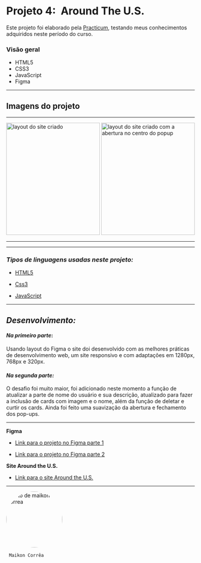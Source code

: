 # Projeto 4:  Around The U.S.

Este projeto foi elaborado pela [Practicum](https://practicum.com/pt-bra/), testando meus conhecimentos adquiridos neste período do curso.

### Visão geral
* HTML5
* CSS3
* JavaScript
* Figma


---
## Imagens do projeto
---

<img
  src="https://user-images.githubusercontent.com/121962633/234721233-3e44a41b-8813-47dd-865f-ada711ba1af4.png" alt= "layout do site criado" width=250px
  height=300px/> <img
  src="https://user-images.githubusercontent.com/121962633/234721319-e9add515-f32d-4c6a-bf99-b0bea65a58fa.png" alt= "layout do site criado com a abertura no centro do popup" width=250px
  height=300px/>

---
---
### _Tipos de linguagens usadas neste projeto:_

* [HTML5](https://www.w3schools.com/html/)

* [Css3](https://www.w3schools.com/css/default.asp)

* [JavaScript](https://www.w3schools.com/js/DEFAULT.asp)

---
## _Desenvolvimento:_
#### _Na primeiro parte_:
Usando layout do Figma o site doi desenvolvido com as melhores práticas de desenvolvimento web, um site responsivo e com adaptações em 1280px, 768px e 320px.

#### _Na segunda parte:_
O desafio foi muito maior, foi adicionado neste momento a função de atualizar a parte de nome do usuário e sua descrição, atualizado para fazer a inclusão de cards com imagem e o nome, além da função de deletar e curtir os cards. Ainda foi feito uma suavização da abertura e fechamento dos pop-ups.

---

**Figma**

* [Link para o projeto no Figma parte 1](https://www.figma.com/file/XfB6BSINvliub43JgKza1e/WEB.-Sprint-4.-Around-The-U.S.-desktop-%2B-mobile-pt)

* [Link para o projeto no Figma parte 2](https://www.figma.com/file/UEBC9WrjCqc74O4zfGn8ed/Web_Brief_Sprint_5_PT-%7C-Ao-redor-dos-E.U.A-%7C-desktop-%2B-mobile?type=design&node-id=0-1&t=CQda8aXfbfsR36ld-0)


**Site Around the U.S.**

* [Link para o site Around the U.S.](https://maikoncorrea.github.io/web_project_4_ptbr/)
---
<img style="width:150px ; border-radius:50%" src="https://user-images.githubusercontent.com/121962633/224591932-aa530ce2-d507-4d6c-a467-b618587e2202.jpeg" alt="foto de maikon correa">

     Maikon Corrêa
